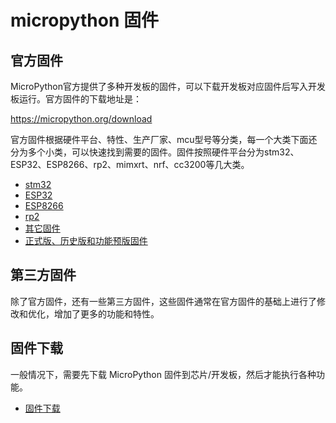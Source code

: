 # micropython 固件 

## 官方固件

MicroPython官方提供了多种开发板的固件，可以下载开发板对应固件后写入开发板运行。官方固件的下载地址是：

https://micropython.org/download

官方固件根据硬件平台、特性、生产厂家、mcu型号等分类，每一个大类下面还分为多个小类，可以快速找到需要的固件。固件按照硬件平台分为stm32、ESP32、ESP8266、rp2、mimxrt、nrf、cc3200等几大类。

- [stm32](stm32固件.md)
- [ESP32](esp32固件.md)
- [ESP8266](esp8266固件.md)
- [rp2](rp2固件.md)
- [其它固件](其它固件.md)
- [正式版、历史版和功能预版固件](正式版、历史版和功能预版固件.md)


## 第三方固件

除了官方固件，还有一些第三方固件，这些固件通常在官方固件的基础上进行了修改和优化，增加了更多的功能和特性。


## 固件下载

一般情况下，需要先下载 MicroPython 固件到芯片/开发板，然后才能执行各种功能。

- [固件下载](固件下载/readme.md)
